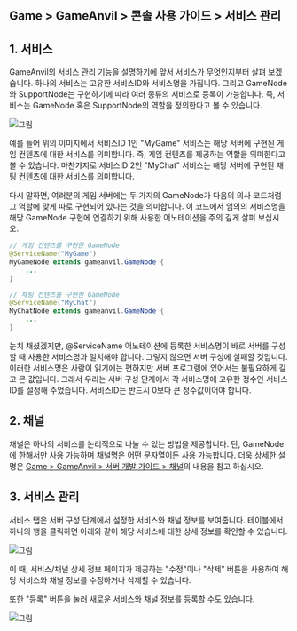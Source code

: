 ## Game > GameAnvil > 콘솔 사용 가이드 > 서비스 관리

## 1. 서비스

GameAnvil의 서비스 관리 기능을 설명하기에 앞서 서비스가 무엇인지부터 살펴 보겠습니다. 하나의 서비스는 고유한 서비스ID와 서비스명을 가집니다. 그리고 GameNode와 SupportNode는 구현하기에 따라 여러 종류의 서비스로 등록이 가능합니다. 즉, 서비스는 GameNode 혹은 SupportNode의 역할을 정의한다고 볼 수 있습니다.

![그림](https://static.toastoven.net/prod_gameanvil/images/console/service/list.png)

예를 들어 위의 이미지에서 서비스ID 1인 "MyGame" 서비스는 해당 서버에 구현된 게임 컨텐츠에 대한 서비스를 의미합니다. 즉, 게임 컨텐츠를 제공하는 역할을 의미한다고 볼 수 있습니다. 마찬가지로 서비스ID 2인 "MyChat" 서비스는 해당 서버에 구현된 채팅 컨텐츠에 대한 서비스를 의미합니다. 

다시 말하면, 여러분의 게임 서버에는 두 가지의 GameNode가 다음의 의사 코드처럼 그 역할에 맞게 따로 구현되어 있다는 것을 의미합니다. 이 코드에서 임의의 서비스명을 해당 GameNode 구현에 연결하기 위해 사용한 어노테이션을 주의 깊게 살펴 보십시오.

```java
// 게임 컨텐츠를 구현한 GameNode
@ServiceName("MyGame")
MyGameNode extends gameanvil.GameNode {
    ...
}

// 채팅 컨텐츠를 구현한 GameNode
@ServiceName("MyChat")
MyChatNode extends gameanvil.GameNode {
    ...
}
```

눈치 채셨겠지만, @ServiceName 어노테이션에 등록한 서비스명이 바로 서버를 구성할 때 사용한 서비스명과 일치해야 합니다. 그렇지 않으면 서버 구성에 실패할 것입니다. 이러한 서비스명은 사람이 읽기에는 편하지만 서버 프로그램에 있어서는 불필요하게 길고 큰 값입니다. 그래서 우리는 서버 구성 단계에서 각 서비스명에 고유한 정수인 서비스ID를 설정해 주었습니다. 서비스ID는 반드시 0보다 큰 정수값이어야 합니다.


## 2. 채널

채널은 하나의 서비스를 논리적으로 나눌 수 있는 방법을 제공합니다. 단, GameNode에 한해서만 사용 가능하며 채널명은 어떤 문자열이든 사용 가능합니다. 더욱 상세한 설명은 [Game > GameAnvil > 서버 개발 가이드 > 채널](server-09-channel.md)의 내용을 참고 하십시오.


## 3. 서비스 관리

서비스 탭은 서버 구성 단계에서 설정한 서비스와 채널 정보를 보여줍니다. 테이블에서 하나의 행을 클릭하면 아래와 같이 해당 서비스에 대한 상세 정보를 확인할 수 있습니다.

![그림](https://static.toastoven.net/prod_gameanvil/images/console/service/detail.png)

이 때, 서비스/채널 상세 정보 페이지가 제공하는 "수정"이나 "삭제" 버튼을 사용하여 해당 서비스와 채널 정보를 수정하거나 삭제할 수 있습니다.


또한 "등록" 버튼을 눌러 새로운 서비스와 채널 정보를 등록할 수도 있습니다.

![그림](https://static.toastoven.net/prod_gameanvil/images/console/service/new.png)

